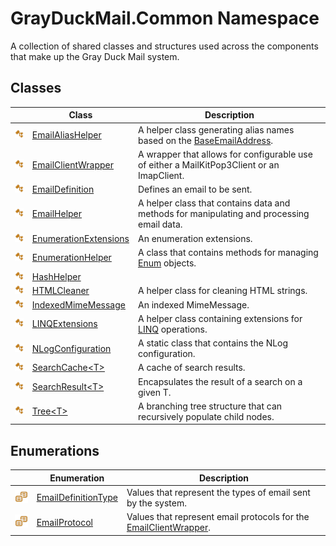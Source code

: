 GrayDuckMail.Common Namespace
=============================
A collection of shared classes and structures used across the components that make up the Gray Duck Mail system.


Classes
-------

|                 | Class                      | Description                                                                                |
| --------------- | -------------------------- | ------------------------------------------------------------------------------------------ |
| ![Public class] | [EmailAliasHelper][1]      | A helper class generating alias names based on the [BaseEmailAddress][2].                  |
| ![Public class] | [EmailClientWrapper][3]    | A wrapper that allows for configurable use of either a MailKitPop3Client or an ImapClient. |
| ![Public class] | [EmailDefinition][4]       | Defines an email to be sent.                                                               |
| ![Public class] | [EmailHelper][5]           | A helper class that contains data and methods for manipulating and processing email data.  |
| ![Public class] | [EnumerationExtensions][6] | An enumeration extensions.                                                                 |
| ![Public class] | [EnumerationHelper][7]     | A class that contains methods for managing [Enum][8] objects.                              |
| ![Public class] | [HashHelper][9]            |                                                                                            |
| ![Public class] | [HTMLCleaner][10]          | A helper class for cleaning HTML strings.                                                  |
| ![Public class] | [IndexedMimeMessage][11]   | An indexed MimeMessage.                                                                    |
| ![Public class] | [LINQExtensions][12]       | A helper class containing extensions for [LINQ][13] operations.                            |
| ![Public class] | [NLogConfiguration][14]    | A static class that contains the NLog configuration.                                       |
| ![Public class] | [SearchCache&lt;T>][15]    | A cache of search results.                                                                 |
| ![Public class] | [SearchResult&lt;T>][16]   | Encapsulates the result of a search on a given T.                                          |
| ![Public class] | [Tree&lt;T>][17]           | A branching tree structure that can recursively populate child nodes.                      |


Enumerations
------------

|                       | Enumeration               | Description                                                            |
| --------------------- | ------------------------- | ---------------------------------------------------------------------- |
| ![Public enumeration] | [EmailDefinitionType][18] | Values that represent the types of email sent by the system.           |
| ![Public enumeration] | [EmailProtocol][19]       | Values that represent email protocols for the [EmailClientWrapper][3]. |

[1]: EmailAliasHelper/README.md
[2]: ../GrayDuckMail.Common.Database/DiscussionList/BaseEmailAddress.md
[3]: EmailClientWrapper/README.md
[4]: EmailDefinition/README.md
[5]: EmailHelper/README.md
[6]: EnumerationExtensions/README.md
[7]: EnumerationHelper/README.md
[8]: https://learn.microsoft.com/dotnet/api/system.enum
[9]: HashHelper/README.md
[10]: HTMLCleaner/README.md
[11]: IndexedMimeMessage/README.md
[12]: LINQExtensions/README.md
[13]: https://docs.microsoft.com/en-us/dotnet/csharp/programming-guide/concepts/linq/
[14]: NLogConfiguration/README.md
[15]: SearchCache_1/README.md
[16]: SearchResult_1/README.md
[17]: Tree_1/README.md
[18]: EmailDefinitionType/README.md
[19]: EmailProtocol/README.md
[Public class]: ../icons/pubclass.svg "Public class"
[Public enumeration]: ../icons/pubenumeration.svg "Public enumeration"